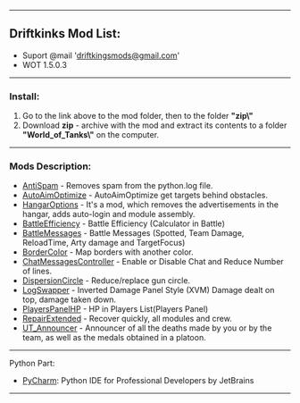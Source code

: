 ﻿---------------------------------------------
**Driftkinks Mod List:**
---------------------------------------------
 - Suport @mail 'driftkingsmods@gmail.com'
 - WOT 1.5.0.3
 --------------------------------------------
### Install:
1. Go to the link above to the mod folder, then to the folder **"zip\\"**
2. Download **zip** - archive with the mod and extract its contents to a folder **"World_of_Tanks\\"** on the computer.
 --------------------------------------------

### Mods Description:
* [AntiSpam][] - Removes spam from the python.log file.
* [AutoAimOptimize][] - AutoAimOptimize get targets behind obstacles.
* [HangarOptions][] - It's a mod, which removes the advertisements in the hangar, adds auto-login and module assembly.
* [BattleEfficiency][] - Battle Efficiency (Calculator in Battle)
* [BattleMessages][] - Battle Messages (Spotted, Team Damage, ReloadTime, Arty damage and TargetFocus)
* [BorderColor][] - Map borders with another color.
* [ChatMessagesController][] - Enable or Disable Chat and Reduce Number of lines.
* [DispersionCircle][] - Reduce/replace gun circle.
* [LogSwapper][] - Inverted Damage Panel Style (XVM) Damage dealt on top, damage taken down.
* [PlayersPanelHP][] - HP in Players List(Players Panel)
* [RepairExtended][] - Recover quickly, all modules and crew.
* [UT_Announcer][] - Announcer of all the deaths made by you or by the team, as well as the medals obtained in a platoon.


[AntiSpam]:./AntiSpam/
[AutoAimOptimize]:./AutoAimOptimize/
[HangarOptions]:./HangarOptions/
[BattleEfficiency]: ./BattleEfficiency/
[BattleMessages]: ./BattleMessages/
[BorderColor]:./BorderColor/
[ChatMessagesController]:./ChatMessagesController/
[DispersionCircle]:./DispersionCircle/
[LogSwapper]:./LogSwapper/
[PlayersPanelHP]:./PlayersPanelHP/
[RepairExtended]:./RepairExtended/
[UT_Announcer]:./UT_Announcer/

--------------------------------------------
Python Part:
* [PyCharm](https://www.jetbrains.com/pycharm/): Python IDE for Professional Developers by JetBrains 
--------------------------------------------